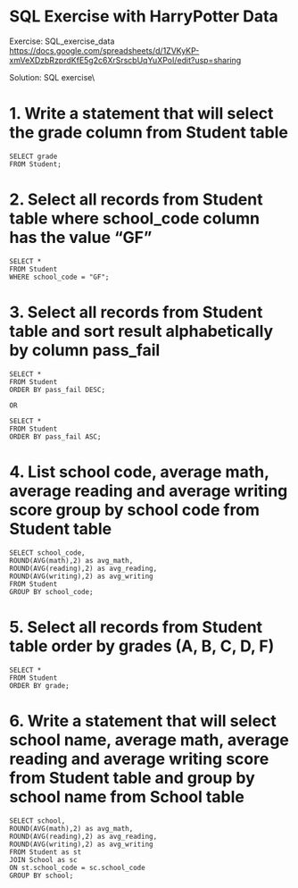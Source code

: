 # SQL Exercise with HarryPotter Data

Exercise: SQL_exercise_data\
https://docs.google.com/spreadsheets/d/1ZVKyKP-xmVeXDzbRzprdKfE5g2c6XrSrscbUqYuXPoI/edit?usp=sharing


Solution: SQL exercise\

# 1. Write a statement that will select the grade column from Student table

    SELECT grade
    FROM Student;

# 2. Select all records from Student table where school_code column has the value “GF”

    SELECT *
    FROM Student
    WHERE school_code = "GF";

# 3. Select all records from Student table and sort result alphabetically by column pass_fail

    SELECT *
    FROM Student
    ORDER BY pass_fail DESC;

    OR
    
    SELECT *
    FROM Student
    ORDER BY pass_fail ASC;

# 4. List school code, average math, average reading and average writing score group by school code from Student table

    SELECT school_code, 
    ROUND(AVG(math),2) as avg_math, 
    ROUND(AVG(reading),2) as avg_reading, 
    ROUND(AVG(writing),2) as avg_writing
    FROM Student
    GROUP BY school_code;

# 5. Select all records from Student table order by grades (A, B, C, D, F)

    SELECT *
    FROM Student
    ORDER BY grade;

# 6. Write a statement that will select school name, average math, average reading and average writing score from Student table and group by school name from School table

    SELECT school, 
    ROUND(AVG(math),2) as avg_math, 
    ROUND(AVG(reading),2) as avg_reading, 
    ROUND(AVG(writing),2) as avg_writing
    FROM Student as st
    JOIN School as sc
    ON st.school_code = sc.school_code
    GROUP BY school;
